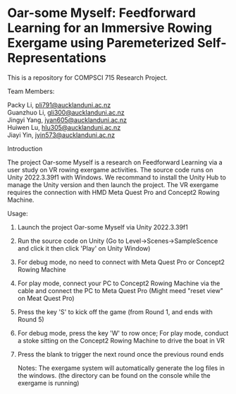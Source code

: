 # Oar-some Myself: Feedforward Learning for an Immersive Rowing Exergame using Paremeterized Self-Representations
This is a repository for COMPSCI 715 Research Project.

Team Members:

Packy Li, pli791@aucklanduni.ac.nz  
Guanzhuo Li, gli300@aucklanduni.ac.nz                
Jingyi Yang, jyan605@aucklanduni.ac.nz  
Huiwen Lu, hlu305@aucklanduni.ac.nz  
Jiayi Yin, jyin573@aucklanduni.ac.nz

Introduction

The project Oar-some Myself is a research on Feedforward Learning via a user study on VR rowing exergame activities.
The source code runs on Unity 2022.3.39f1 with Windows. We recommand to install the Unity Hub to manage the Unity version and then launch the project.
The VR exergame requires the connection with HMD Meta Quest Pro and Concept2 Rowing Machine.

Usage:
1. Launch the project Oar-some Myself via Unity 2022.3.39f1
2. Run the source code on Unity (Go to Level->Scenes->SampleScence and click it then click 'Play' on Unity Window)
3. For debug mode, no need to connect with Meta Quest Pro or Concept2 Rowing Machine
4. For play mode, connect your PC to Concept2 Rowing Machine via the cable and connect the PC to Meta Quest Pro (Might meed "reset view" on Meat Quest Pro)
5. Press the key 'S' to kick off the game (from Round 1, and ends with Round 5)
6. For debug mode, press the key 'W' to row once; For play mode, conduct a stoke sitting on the Concept2 Rowing Machine to drive the boat in VR
7. Press the blank to trigger the next round once the previous round ends

   Notes: The exergame system will automatically generate the log files in the windows. (the directory can be found on the console while the exergame is running)
